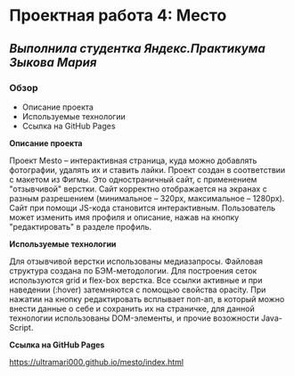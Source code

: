 # Проектная работа 4: Место

## *Выполнила студентка Яндекс.Практикума Зыкова Мария*

### Обзор
* Описание проекта
* Используемые технологии
* Ссылка на GitHub Pages

**Описание проекта**

Проект Mesto – интерактивная страница, куда можно добавлять фотографии, удалять их и ставить лайки.
Проект создан в соответствии с макетом из Фигмы. Это одностраничный сайт, с применением "отзывчивой" верстки. Сайт корректно отображается на экранах с разным разрешением (минимальное – 320px, максимальное – 1280px).
Сайт при помощи JS-кода становится интерактивным. Пользователь может изменить имя профиля и описание, нажав на кнопку "редактировать" в разделе профиль. 

**Используемые технологии**

Для отзывчивой верстки использованы медиазапросы. Файловая структура создана по БЭМ-методологии. Для построения сеток используются grid и flex-box верстка. Все ссылки активные и при наведении (:hover) затемняются с помощью свойства opacity. При нажатии на кнопку редактировать всплывает поп-ап, в который можно внести данные о себе и сохранить их на страничке, для данной технологии использованы DOM-элементы, и прочие возожности Java-Script.

**Ссылка на GitHub Pages**

https://ultramari000.github.io/mesto/index.html